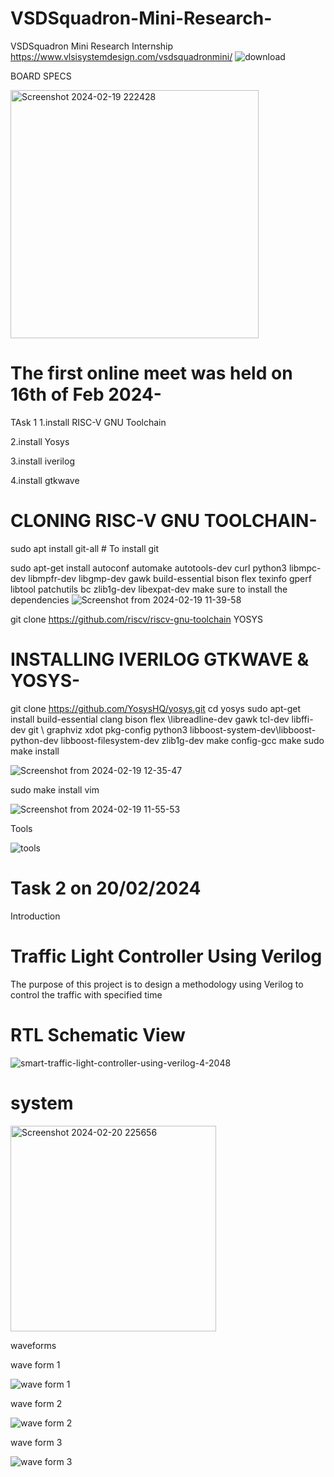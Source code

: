 # VSDSquadron-Mini-Research-
VSDSquadron Mini Research Internship 
https://www.vlsisystemdesign.com/vsdsquadronmini/
![download](https://github.com/Cjkiran/VSDSquadron-Mini-Research-/assets/123364901/2fd8af66-cd7b-4a29-8f52-746250755172)  

BOARD SPECS


<img width="397" alt="Screenshot 2024-02-19 222428" src="https://github.com/Cjkiran/VSDSquadron-Mini-Research-/assets/123364901/4bdc5d29-dce6-423f-b4aa-cbacc896c1ca">


# The first online meet was held on 16th of Feb 2024-
TAsk 1
1.install RISC-V GNU Toolchain

2.install Yosys

3.install iverilog

4.install gtkwave
# CLONING RISC-V GNU TOOLCHAIN-
sudo apt install git-all # To install git

sudo apt-get install autoconf automake autotools-dev curl python3 libmpc-dev libmpfr-dev libgmp-dev gawk build-essential bison flex texinfo gperf libtool patchutils bc zlib1g-dev libexpat-dev make sure to install the dependencies
![Screenshot from 2024-02-19 11-39-58](https://github.com/Cjkiran/VSDSquadron-Mini-Research-/assets/123364901/d1258435-41b4-4f93-ac56-b0e1fee4d74b)

git clone https://github.com/riscv/riscv-gnu-toolchain
YOSYS
# INSTALLING IVERILOG GTKWAVE & YOSYS-

git clone https://github.com/YosysHQ/yosys.git
cd yosys 
sudo apt-get install build-essential clang bison flex \libreadline-dev gawk tcl-dev libffi-dev git \ graphviz xdot pkg-config python3 libboost-system-dev\libboost-python-dev libboost-filesystem-dev zlib1g-dev
make config-gcc
make 
sudo make install

![Screenshot from 2024-02-19 12-35-47](https://github.com/Cjkiran/VSDSquadron-Mini-Research-/assets/123364901/1f19af80-7428-4c85-9ec7-995408154dfa)

sudo make install vim 

![Screenshot from 2024-02-19 11-55-53](https://github.com/Cjkiran/VSDSquadron-Mini-Research-/assets/123364901/1437b019-3d14-4af6-8724-31eac485e997)

Tools 

![tools](https://github.com/Cjkiran/VSDSquadron-Mini-Research-/assets/123364901/81a6ab51-146e-4c52-aac7-c6d3e329713c)

# Task 2 on 20/02/2024

Introduction

# Traffic Light Controller Using Verilog
  The purpose of this project is to design a methodology using Verilog to control the traffic with specified time

  # RTL Schematic View

  ![smart-traffic-light-controller-using-verilog-4-2048](https://github.com/Cjkiran/VSDSquadron-Mini-Research-/assets/123364901/d8de9dfb-0e82-40c5-8690-5a3b33f8db94)

  # system 
  

  <img width="329" alt="Screenshot 2024-02-20 225656" src="https://github.com/Cjkiran/VSDSquadron-Mini-Research-/assets/123364901/a39be9be-377f-45ec-bbf6-2ede9a193221">
  

  waveforms 

  

  wave form 1

  ![wave form 1](https://github.com/Cjkiran/VSDSquadron-Mini-Research-/assets/123364901/fb2d6c0f-d836-433a-91a5-5c782b52a501)

  wave form 2 

  ![wave form 2](https://github.com/Cjkiran/VSDSquadron-Mini-Research-/assets/123364901/fa490d00-2944-4fe8-8d96-3fea9e9610da)

  wave form 3 

  ![wave form 3](https://github.com/Cjkiran/VSDSquadron-Mini-Research-/assets/123364901/f7c054ea-5c75-4ea4-897f-68ac66c21e44)





  

  









